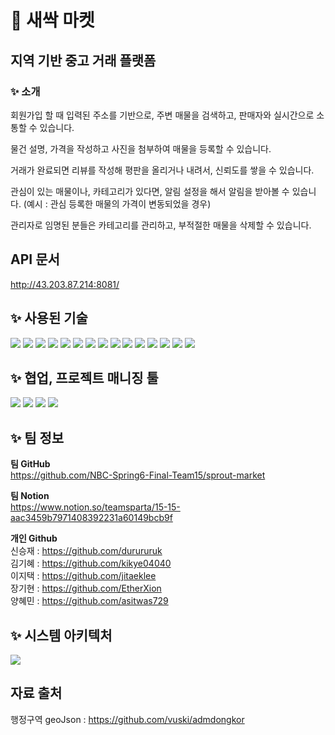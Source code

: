 # 🌱 새싹 마켓
## 지역 기반 중고 거래 플랫폼
### ✨ 소개
회원가입 할 때 입력된 주소를 기반으로, 주변 매물을 검색하고, 판매자와 실시간으로 소통할 수 있습니다. 

물건 설명, 가격을 작성하고 사진을 첨부하여 매물을 등록할 수 있습니다.

거래가 완료되면 리뷰를 작성해 평판을 올리거나 내려서, 신뢰도를 쌓을 수 있습니다. 

관심이 있는 매물이나, 카테고리가 있다면, 알림 설정을 해서 알림을 받아볼 수 있습니다. (예시 : 관심 등록한 매물의 가격이 변동되었을 경우)

관리자로 임명된 분들은 카테고리를 관리하고, 부적절한 매물을 삭제할 수 있습니다.

## API 문서
http://43.203.87.214:8081/

## ✨ 사용된 기술
<img src="https://img.shields.io/badge/Spring Boot-6DB33F?style=for-the-badge&logo=Spring Boot&logoColor=white">
<img src="https://img.shields.io/badge/Spring Security-6DB33F?style=for-the-badge&logo=Spring Security&logoColor=white">
<img src="https://img.shields.io/badge/Hibernate-59666C?style=for-the-badge&logo=Hibernate&logoColor=white">
<img src="https://img.shields.io/badge/MySQL-4479A1?style=for-the-badge&logo=MySQL&logoColor=white">
<img src="https://img.shields.io/badge/Redis-FF4438?style=for-the-badge&logo=Redis&logoColor=white">
<img src="https://img.shields.io/badge/HTML5-E34F26?style=for-the-badge&logo=HTML5&logoColor=white">
<img src="https://img.shields.io/badge/JavaScript-F7DF1E?style=for-the-badge&logo=JavaScript&logoColor=white">
<img src="https://img.shields.io/badge/Amazon EC2-FF9900?style=for-the-badge&logo=Amazon EC2&logoColor=white">
<img src="https://img.shields.io/badge/Amazon ElastiCache-C925D1?style=for-the-badge&logo=Amazon ElastiCache&logoColor=white">
<img src="https://img.shields.io/badge/Amazon RDS-527FFF?style=for-the-badge&logo=Amazon RDS&logoColor=white">
<img src="https://img.shields.io/badge/Github Actions-2088FF?style=for-the-badge&logo=Github Actions&logoColor=white">
<img src="https://img.shields.io/badge/OpenAPI Initiative-6BA539?style=for-the-badge&logo=OpenAPI Initiative&logoColor=white">
<img src="https://img.shields.io/badge/swagger-85EA2D?style=for-the-badge&logo=swagger&logoColor=black">
<img src="https://img.shields.io/badge/Docker-2496ED?style=for-the-badge&logo=Docker&logoColor=white">
<img src="https://img.shields.io/badge/Portainer-13BEF9?style=for-the-badge&logo=Portainer&logoColor=white">

## ✨ 협업, 프로젝트 매니징 툴
<img src="https://img.shields.io/badge/Notion-000000?style=for-the-badge&logo=Notion&logoColor=white">
<img src="https://img.shields.io/badge/Github-181717?style=for-the-badge&logo=Github&logoColor=white">
<img src="https://img.shields.io/badge/Trello-0052CC?style=for-the-badge&logo=Trello&logoColor=white">
<img src="https://img.shields.io/badge/Slack-4A154B?style=for-the-badge&logo=Slack&logoColor=white">

## ✨ 팀 정보

**팀 GitHub** </br> https://github.com/NBC-Spring6-Final-Team15/sprout-market</br>

**팀 Notion** </br> https://www.notion.so/teamsparta/15-15-aac3459b7971408392231a60149bcb9f</br>

**개인 Github**</br>
신승재 : https://github.com/durururuk</br>
김기혜 : https://github.com/kikye04040</br>
이지택 : https://github.com/jitaeklee</br>
장기현 : https://github.com/EtherXion</br>
양혜민 : https://github.com/asitwas729</br>

## ✨ 시스템 아키텍처 
<img src="https://cdn.discordapp.com/attachments/1262935762484068405/1302864536868487220/w2000.png?ex=6729aaa7&is=67285927&hm=be604baf02c07d1384566e8f1025f7ea4fdcccb7c05ff2cca99c49c2d7e96cf2&">

## 자료 출처 
행정구역 geoJson :  https://github.com/vuski/admdongkor









